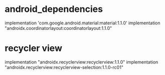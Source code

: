 # android_dependencies
  
  implementation 'com.google.android.material:material:1.1.0'
  implementation "androidx.coordinatorlayout:coordinatorlayout:1.1.0"
# recycler view
  
  implementation "androidx.recyclerview:recyclerview:1.1.0"
  implementation "androidx.recyclerview:recyclerview-selection:1.1.0-rc01"
